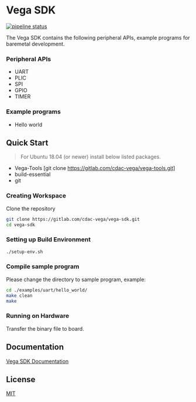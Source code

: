 # Vega SDK
[![pipeline status](https://gitlab.com/cdac-vega/vega-sdk/badges/master/pipeline.svg)](https://gitlab.com/cdac-vega/vega-sdk/-/commits/master)

The Vega SDK contains the following peripheral APIs, example programs for baremetal development.
### Peripheral APIs
- UART
- PLIC
- SPI
- GPIO
- TIMER

### Example programs
- Hello world 

## Quick Start

> For Ubuntu 18.04 (or newer) install below listed packages.

- Vega-Tools [git clone https://gitlab.com/cdac-vega/vega-tools.git]
- build-essential
- git

### Creating Workspace

Clone the repository

```bash
git clone https://gitlab.com/cdac-vega/vega-sdk.git
cd vega-sdk
```

### Setting up Build Environment

```bash
./setup-env.sh
```
### Compile sample program

Please change the directory to sample program, example:

```bash
cd ./examples/uart/hello_world/
make clean
make
```

### Running on Hardware

Transfer the binary file to board.

## Documentation

[Vega SDK Documentation ](https://cdac-vega.gitlab.io/sdkuserguide.html)

## License
[MIT](https://opensource.org/licenses/MIT)
